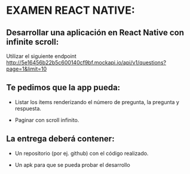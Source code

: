 # EXAMEN REACT NATIVE:

## Desarrollar una aplicación en React Native con infinite scroll:

Utilizar el siguiente endpoint
http://5e16456b22b5c600140cf9bf.mockapi.io/api/v1/questions?page=1&limit=10

## Te pedimos que la app pueda:

* Listar los ítems renderizando el número de pregunta, la pregunta y respuesta.

* Paginar con scroll infinito.

## La entrega deberá contener:

* Un repositorio (por ej. github) con el código realizado.

* Un apk para que se pueda probar el desarrollo
